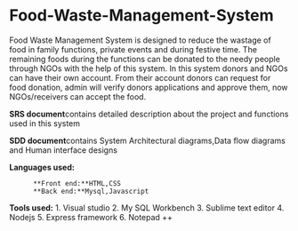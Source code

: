 # Food-Waste-Management-System
Food Waste Management System is designed to reduce the wastage of food in family functions, private events and during festive time.  The remaining foods during the functions can be donated to the needy people through NGOs with the help of this system. In this system donors and NGOs can have their own account. From their account donors can request for food donation, admin will verify donors applications and approve them, now NGOs/receivers can accept the food. 

**SRS document**contains detailed description about the project and functions used in this system

**SDD document**contains System Architectural diagrams,Data flow diagrams and Human interface designs

**Languages used:**

          **Front end:**HTML,CSS
          **Back end:**Mysql,Javascript

**Tools used:**
          1.  Visual studio 
          2.  My SQL Workbench
          3.  Sublime text editor
          4.  Nodejs 
          5.  Express framework
          6.  Notepad ++ 

